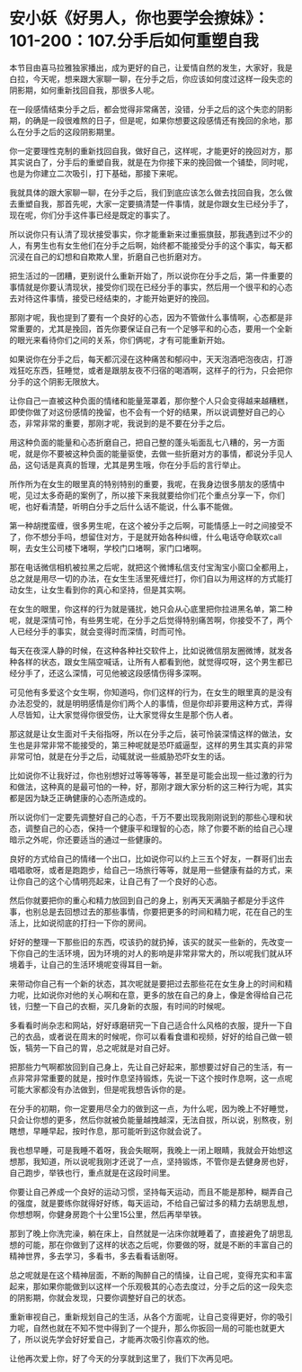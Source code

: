 # 安小妖《好男人，你也要学会撩妹》：101-200：107.分手后如何重塑自我

本节目由喜马拉雅独家播出，成为更好的自己，让爱情自然的发生，大家好，我是白拉，今天呢，想来跟大家聊一聊，在分手之后，你应该如何度过这样一段失恋的阴影期，如何重新找回自我，那很多人呢。

在一段感情结束分手之后，都会觉得非常痛苦，没错，分手之后的这个失恋的阴影期，的确是一段很难熬的日子，但是呢，如果你想要这段感情还有挽回的余地，那么在分手之后的这段阴影期里。

你一定要理性克制的重新找回自我，做好自己，这样呢，才能更好的挽回对方，那其实说白了，分手后的重塑自我，就是在为你接下来的挽回做一个铺垫，同时呢，也是为你建立二次吸引，打下基础，那接下来呢。

我就具体的跟大家聊一聊，在分手之后，我们到底应该怎么做去找回自我，怎么做去重塑自我，那首先呢，大家一定要搞清楚一件事情，就是你跟女生已经分手了，现在呢，你们分手这件事已经是既定的事实了。

所以说你只有认清了现状接受事实，你才能重新来过重振旗鼓，那我遇到过不少的人，有男生也有女生他们在分手之后啊，始终都不能接受分手的这个事实，每天都沉浸在自己的幻想和自欺欺人里，折磨自己也折磨对方。

把生活过的一团糟，更别说什么重新开始了，所以说你在分手之后，第一件重要的事情就是你要认清现状，接受你们现在已经分手的事实，然后用一个很平和的心态去对待这件事情，接受已经结束的，才能开始更好的挽回。

那刚才呢，我也提到了要有一个良好的心态，因为不管做什么事情啊，心态都是非常重要的，尤其是挽回，首先你要保证自己有一个足够平和的心态，要用一个全新的眼光来看待你们之间的关系，你们俩呢，才有可能重新开始。

如果说你在分手之后，每天都沉浸在这种痛苦和郁闷中，天天泡酒吧泡夜店，打游戏狂吃东西，狂睡觉，或者是跟朋友夜不归宿的喝酒啊，这样子的行为，只会把你分手的这个阴影无限放大。

让你自己一直被这种负面的情绪和能量笼罩着，那你整个人只会变得越来越糟糕，即使你做了对这份感情的挽留，也不会有一个好的结果，所以说调整好自己的心态，非常非常的重要，那刚才呢，我说到的是不要在分手之后。

用这种负面的能量和心态折磨自己，把自己整的蓬头垢面乱七八糟的，另一方面呢，就是你不要被这种负面的能量驱使，去做一些折磨对方的事情，都说分手见人品，这句话是真真的哲理，尤其是男生哦，你在分手后的言行举止。

所作所为在女生的眼里真的特别特别的重要，我呢，在我身边很多朋友的感情中呢，见过太多奇葩的案例了，所以接下来我就要给你们花个重点分享一下，你们呢，也好看清楚，听明白分手之后什么话不能说，什么事不能做。

第一种胡搅蛮缠，很多男生呢，在这个被分手之后啊，可能情感上一时之间接受不了，你不想分手吗，想留住对方，于是就开始各种纠缠，什么电话夺命联欢call啊，去女生公司楼下堵啊，学校门口堵啊，家门口堵啊。

那在电话微信相机被拉黑之后呢，就把这个微博私信支付宝淘宝小窗口全都用上，总之就是用尽一切的办法，在女生生活里死缠烂打，你们自以为用这样的方式能打动女生，让女生看到你的真心和坚持，但是其实啊。

在女生的眼里，你这样的行为就是骚扰，她只会从心底里把你拉进黑名单，第二种呢，就是深情可怜，有些男生呢，在分手之后觉得特别痛苦啊，你接受不了，两个人已经分手的事实，就会变得时而深情，时而可怜。

每天在夜深人静的时候，在这种各种社交软件上，比如说微信朋友圈微博，就发各种各样的状态，跟女生隔空喊话，让所有人都看到他，就觉得哎呀，这个男生都已经分手了，还这么深情，可见他被这段感情伤得多深啊。

可见他有多爱这个女生啊，你知道吗，你们这样的行为，在女生的眼里真的是没有办法忍受的，就是明明感情是你们两个人的事情，但是你却非要用这种方式，弄得人尽皆知，让大家觉得你很受伤，让大家觉得女生是那个伤人者。

那这就是让女生面对千夫俗指呀，所以在分手之后，装可怜装深情这样的做法，女生也是非常非常不能接受的，第三种呢就是恐吓威逼型，这样的男生其实真的非常非常可怕，就是在分手之后，动辄就说一些威胁恐吓女生的话。

比如说你不让我好过，你也别想好过等等等等，甚至是可能会出现一些过激的行为和做法，这种真的是最可怕的一种，好，那刚才跟大家分析的这三种行为呢，其实都是因为缺乏正确健康的心态所造成的。

所以说你们一定要先调整好自己的心态，千万不要出现我刚刚说到的那些心理和状态，调整自己的心态，保持一个健康平和理智的心态，除了你要不断的给自己心理暗示之外呢，你还要适当的通过一些健康的。

良好的方式给自己的情绪一个出口，比如说你可以约上三五个好友，一群哥们出去唱唱歌呀，或者是跑跑步，给自己一场旅行等等，就是用一些健康有益的方式，来让你自己的这个心情明亮起来，让自己有了一个良好的心态。

然后你就要把你的重心和精力放回到自己的身上，别再天天满脑子都是分手这件事，也别总是去回想过去的那些事情，你要把更多的时间和精力呢，花在自己的生活上，比如说彻底的打扫一下你的房间。

好好的整理一下那些旧的东西，哎该扔的就扔掉，该买的就买一些新的，先改变一下你自己的生活环境，因为环境的对人的影响是非常非常大的，所以呢我们就从环境着手，让自己的生活环境呢变得耳目一新。

来带动你自己有一个新的状态，其次呢就是要把过去那些花在女生身上的时间和精力呢，比如说你对他的关心啊和在意，更多的放在自己的身上，像是舍得给自己花钱，归整一下自己的衣橱，买几身新的衣服，有时间的时候呢。

多看看时尚杂志和网站，好好琢磨研究一下自己适合什么风格的衣服，提升一下自己的衣品，或者说在周末的时候呢，你可以看看食谱和视频，好好的给自己做一顿饭，犒劳一下自己的胃，总之呢就是对自己好。

把那些力气啊都放回到自己身上，先让自己好起来，那想要过好自己的生活，有一点非常非常重要的就是，按时作息坚持锻炼，先说一下这个按时作息啊，这一点呢可能大家都没有办法做到，但是呢我想告诉你的是。

在分手的初期，你一定要用尽全力的做到这一点，为什么呢，因为晚上不好睡觉，只会让你想的更多，然后你就被负能量越拽越深，无法自拔，所以说，别熬夜，别瞎想，早睡早起，按时作息，那可能听到这你就会说了。

我也想早睡，可是我睡不着呀，我会失眠啊，我晚上一闭上眼睛，我就会开始想这想那，我知道，所以说呢我刚才还说了一点，坚持锻炼，不管你是去健身房也好，自己跑步，举铁也行，重点就是在这段时间里。

你要让自己养成一个良好的运动习惯，坚持每天运动，而且不能是那种，糊弄自己的强度，就是要练你就得好好练，每天运动，不给自己留过多的精力去胡思乱想，你想想啊，你健身房跑个十公里15公里，然后再举举铁。

那到了晚上你洗完澡，躺在床上，自然就是一沾床你就睡着了，直接避免了胡思乱想的可能，那在你做到了这样的状态之后呢，你要做的呀，就是不断的丰富自己的精神世界，多去学习，多看书，多去看看话剧呀。

总之呢就是在这个精神层面，不断的陶醉自己的情操，让自己呢，变得充实和丰富起来，那如果你能做到以这样一个乐观极其的心态去度过，分手之后的这一段失恋的阴影期，你就会发现，只要你调整好自己的状态。

重新审视自己，重新规划自己的生活，从各个方面呢，让自己变得更好，你的吸引力呢，自然也就在不知不觉中得到了一个提升，那么你扳回一局的可能也就更大了，所以说先学会好好爱自己，才能再次吸引你喜欢的他。

让他再次爱上你，好了今天的分享就到这里了，我们下次再见吧。